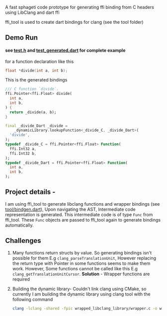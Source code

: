 A fast sphageti code prototype for generating ffi binding from C headers using LibClang and dart ffi

ffi_tool is used to create dart bindings for clang (see the tool folder)

## Demo Run 
#### see [test.h](./test.h) and [test_generated.dart](./test_generated.dart) for complete example

for a function declaration like this
```C
float *divide(int a, int b);
```

This is the generated bindings
```dart
/// C function `divide`.
ffi.Pointer<ffi.Float> divide(
  int a,
  int b,
) {
  return _divide(a, b);
}

final _divide_Dart _divide =
    _dynamicLibrary.lookupFunction<_divide_C, _divide_Dart>(
  'divide',
);
typedef _divide_C = ffi.Pointer<ffi.Float> Function(
  ffi.Int32 a,
  ffi.Int32 b,
);
typedef _divide_Dart = ffi.Pointer<ffi.Float> Function(
  int a,
  int b,
);

```
## Project details -
I am using ffi_tool to generate libclang functions and wrapper bindings (see [tool/bindgen.dart](./tool/bind_gen.dart)), Upon navigating the AST, Intermediate code representation is generated.
This intermediate code is of type `Func` from ffi_tool.
These `Func` objects are passed to ffi_tool again to generate bindings automatically.


## Challenges

1. Many functions return structs by value. So generating bindings isn't possible for them
   E.g `clang_parseTranslationUnit`, However replacing the return type with Pointer in some
   functions seems to make them work.
   However, Some functions cannot be called like this E.g `clang_getTranslationUnitCursor`.
   **Solution** -
   Wrapper functions are required

2. Building the dynamic library-
   Couldn't link clang using CMake, so currently I am building the dynamic library using clang tool with the following command
   ```bash
   clang -lclang -shared -fpic wrapped_libclang_library/wrapper.c -o wrapped_libclang_library/libwrapped_clang.so
   ```
